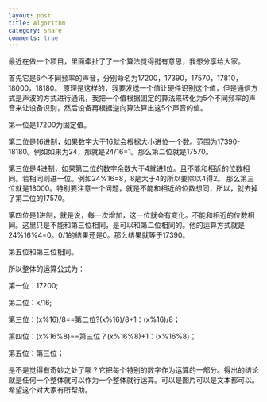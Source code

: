 ```yaml
---
layout: post
title: Algorithm
category: share
comments: true
---
```


最近在做一个项目，里面牵扯了了一个算法觉得挺有意思，我想分享给大家。


首先它是6个不同频率的声音，分别命名为17200，17390，17570，17810，18000，18180。
原理是这样的，我要发送一个值让硬件识别这个值，但是通信方式是声波的方式进行通讯，我把一个值根据固定的算法来转化为5个不同频率的声音来让设备识别，然后设备再根据逆向算法算出这5个声音的值。


<p>第一位是17200为固定值。<p>
<p>第二位是16进制，如果数字大于16就会根据大小进位一个数。范围为17390-18180。例如如果为24，那就是24/16=1。那么第二位就是17570。<p>
<p>第三位是4进制，如果第二位的数字余数大于4就进1位。且不能和相近的位数相同。若相同则进一位。例如24%16=8，8是大于4的所以要除以4得2。
那么第三位就是18000。特别要注意一个问题，就是不能和相近的位数想同，所以，就去掉了第二位的17570。<p>
<p>第四位是1进制，就是说，每一次增加，这一位就会有变化。不能和相近的位数相同。这里只是不能和第三位相同，是可以和第二位相同的。他的运算方式就是24%16%4=0。0/1的结果还是0。那么结果就等于17390。<p>
<p>第五位和第三位相同。<p>


<p>所以整体的运算公式为：<p>
<p>第一位：17200;<p>
<p>第二位：x/16;<p>
<p>第三位：(x%16)/8==第二位?(x%16)/8+1：(x%16)/8；<p>
<p>第四位：(x%16%8)==第三位？(x%16%8)+1：(x%16%8)；<p>
<p>第五位：第三位；<p>

是不是觉得有奇妙之处了哪？它把每个特别的数字作为运算的一部分。得出的结论就是任何一个整体就可以作为一个整体就行运算。可以是图片可以是文本都可以。希望这个对大家有所帮助。

